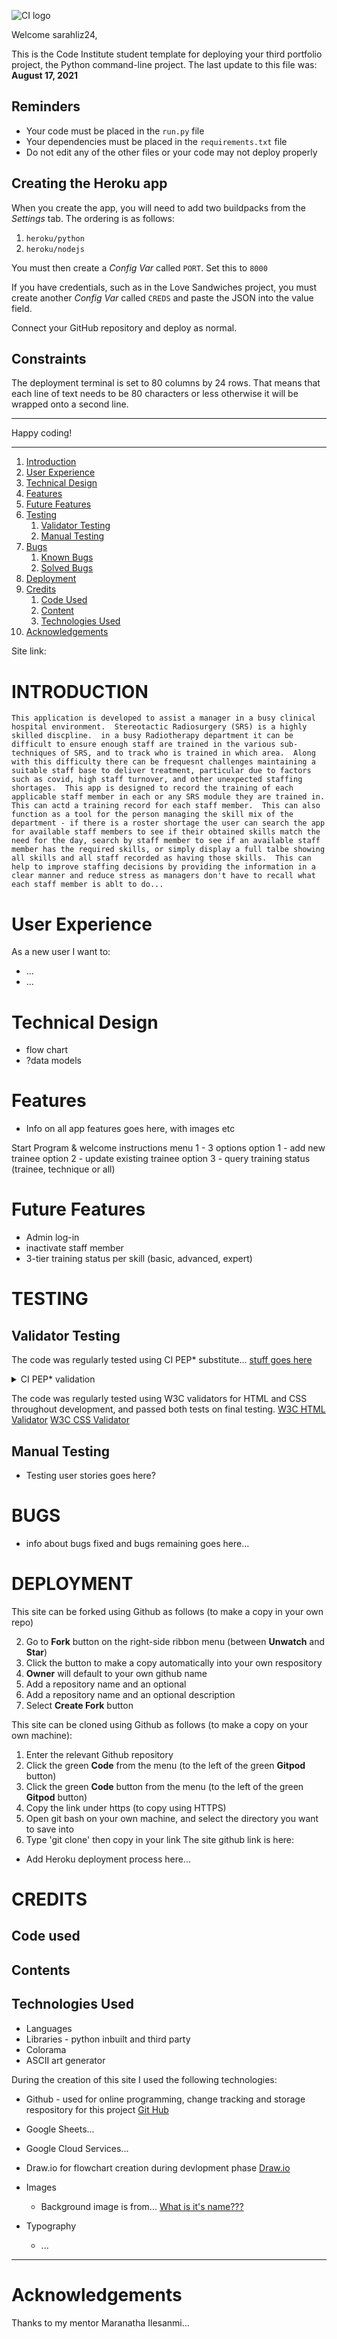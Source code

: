 ![CI logo](https://codeinstitute.s3.amazonaws.com/fullstack/ci_logo_small.png)

Welcome sarahliz24,

This is the Code Institute student template for deploying your third portfolio project, the Python command-line project. The last update to this file was: **August 17, 2021**

## Reminders

* Your code must be placed in the `run.py` file
* Your dependencies must be placed in the `requirements.txt` file
* Do not edit any of the other files or your code may not deploy properly

## Creating the Heroku app

When you create the app, you will need to add two buildpacks from the _Settings_ tab. The ordering is as follows:

1. `heroku/python`
2. `heroku/nodejs`

You must then create a _Config Var_ called `PORT`. Set this to `8000`

If you have credentials, such as in the Love Sandwiches project, you must create another _Config Var_ called `CREDS` and paste the JSON into the value field.

Connect your GitHub repository and deploy as normal.

## Constraints

The deployment terminal is set to 80 columns by 24 rows. That means that each line of text needs to be 80 characters or less otherwise it will be wrapped onto a second line.

-----
Happy coding!

-----------------------------------------------------------------------------------------------------------------------------------------------------------------------

1. [Introduction](#introduction)
2. [User Experience](#user-experience)
3. [Technical Design](#technical-design)
4. [Features](#features)
5. [Future Features](#future-features)
6. [Testing](#testing)
    1. [Validator Testing](#validator-testing)
    2. [Manual Testing](#manual-testing)
7. [Bugs](#bugs)
    1. [Known Bugs](#known-bugs)
    2. [Solved Bugs](#solved-bugs)
8. [Deployment](#deployment)
9. [Credits](#credits)
    1. [Code Used](#code-used)
    2. [Content](#content)
    3. [Technologies Used](#technologies-used)
10. [Acknowledgements](#acknowledgements)

Site link:


# INTRODUCTION

    This application is developed to assist a manager in a busy clinical hospital environment.  Stereotactic Radiosurgery (SRS) is a highly skilled discpline.  in a busy Radiotherapy department it can be difficult to ensure enough staff are trained in the various sub-techniques of SRS, and to track who is trained in which area.  Along with this difficulty there can be frequesnt challenges maintaining a suitable staff base to deliver treatment, particular due to factors such as covid, high staff turnover, and other unexpected staffing shortages.  This app is designed to record the training of each applicable staff member in each or any SRS module they are trained in.  This can actd a training record for each staff member.  This can also function as a tool for the person managing the skill mix of the department - if there is a roster shortage the user can search the app for available staff members to see if their obtained skills match the need for the day, search by staff member to see if an available staff member has the required skills, or simply display a full talbe showing all skills and all staff recorded as having those skills.  This can help to improve staffing decisions by providing the information in a clear manner and reduce stress as managers don't have to recall what each staff member is ablt to do...


# User Experience

As a new user I want to:
* ...
* ...


# Technical Design

* flow chart
* ?data models


# Features

* Info on all app features goes here, with images etc

Start Program & welcome
instructions
menu 1 - 3 options
option 1 - add new trainee
option 2 - update existing trainee
option 3 - query training status (trainee, technique or all)

# Future Features

* Admin log-in
* inactivate staff member
* 3-tier training status per skill (basic, advanced, expert)


# TESTING

## Validator Testing

The code was regularly tested using CI PEP* substitute...
<a href="blah blah blah" target="_blank">stuff goes here</a>
<details><summary>CI PEP* validation</summary>
    <img src="here goes the image address">
</details>


The code was regularly tested using W3C validators for HTML and CSS throughout development, and passed both tests on final testing.
<a href="https://validator.w3.org/#validate_by_input" target="_blank">W3C HTML Validator</a>
<a href="https://jigsaw.w3.org/css-validator/" target="_blank">W3C CSS Validator</a>

## Manual Testing

* Testing user stories goes here?

# BUGS

 * info about bugs fixed and bugs remaining goes here...

# DEPLOYMENT

This site can be forked using Github as follows (to make a copy in your own repo)

2. Go to **Fork** button on the right-side ribbon menu (between **Unwatch** and **Star**)
3. Click the button to make a copy automatically into your own respository
4. **Owner** will default to your own github name
5. Add a repository name and an optional  
5. Add a repository name and an optional description 
6. Select **Create Fork** button

This site can be cloned using Github as follows (to make a copy on your own machine):

1. Enter the relevant Github repository
2. Click the green **Code** from the menu (to the left of the green **Gitpod** button)
2. Click the green **Code** button from the menu (to the left of the green **Gitpod** button)
3. Copy the link under https (to copy using HTTPS)
4. Open git bash on your own machine, and select the directory you want to save into
5. Type 'git clone' then copy in your link
The site github link is here: 

* Add Heroku deployment process here...

# CREDITS

## Code used

## Contents

## Technologies Used

* Languages
* Libraries - python inbuilt and third party
* Colorama
* ASCII art generator

During the creation of this site I used the following technologies:

* Github - used for online programming, change tracking and storage respository for this project <a href="https://github.com/" target="_blank">Git Hub</a>
* Google Sheets...
* Google Cloud Services...
* Draw.io for flowchart creation during devlopment phase <a href="https://app.diagrams.net/?src=about">Draw.io</a>

* Images
	* Background image is from... <a href="do i have a background image?">What is it's name???</a>

* Typography
    * ...
---

# Acknowledgements
Thanks to my mentor Maranatha Ilesanmi...